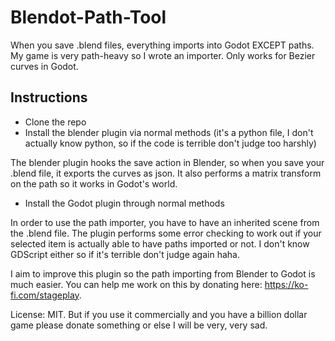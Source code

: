 # Blendot-Path-Tool

When you save .blend files, everything imports into Godot EXCEPT paths. My game is very path-heavy so I wrote an importer. Only works for Bezier curves in Godot.

## Instructions

* Clone the repo
* Install the blender plugin via normal methods (it's a python file, I don't actually know python, so if the code is terrible don't judge too harshly)

The blender plugin hooks the save action in Blender, so when you save your .blend file, it exports the curves as json. It also performs a matrix transform on the path so it works in Godot's world.

* Install the Godot plugin through normal methods

In order to use the path importer, you have to have an inherited scene from the .blend file. The plugin performs some error checking to work out if your selected item is actually able to have paths imported or not. I don't know GDScript either so if it's terrible don't judge again haha.

I aim to improve this plugin so the path importing from Blender to Godot is much easier. You can help me work on this by donating here: https://ko-fi.com/stageplay.

License: MIT. But if you use it commercially and you have a billion dollar game please donate something or else I will be very, very sad.